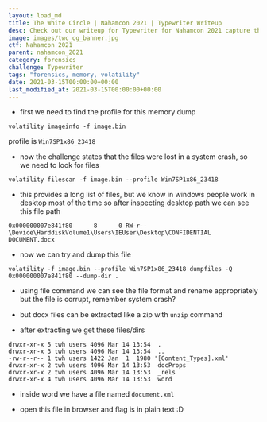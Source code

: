 ```yaml
---
layout: load_md
title: The White Circle | Nahamcon 2021 | Typewriter Writeup
desc: Check out our writeup for Typewriter for Nahamcon 2021 capture the flag competition.
image: images/twc_og_banner.jpg
ctf: Nahamcon 2021
parent: nahamcon_2021
category: forensics
challenge: Typewriter
tags: "forensics, memory, volatility"
date: 2021-03-15T00:00:00+00:00
last_modified_at: 2021-03-15T00:00:00+00:00
---
```




* first we need to find the profile for this memory dump

```
volatility imageinfo -f image.bin
```

profile is `Win7SP1x86_23418`

* now the challenge states that the files were lost in a system crash, so we need to look for files

```
volatility filescan -f image.bin --profile Win7SP1x86_23418
```

* this provides a long list of files, but we know in windows people work in desktop most of the time so after inspecting desktop path we can see this file path

```
0x000000007e841f80      8      0 RW-r-- \Device\HarddiskVolume1\Users\IEUser\Desktop\CONFIDENTIAL DOCUMENT.docx
```

* now we can try and dump this file

```
volatility -f image.bin --profile Win7SP1x86_23418 dumpfiles -Q 0x000000007e841f80 --dump-dir .
```

* using file command we can see the file format and rename appropriately but the file is corrupt, remember system crash?

* but docx files can be extracted like a zip with `unzip` command

* after extracting we get these files/dirs

```
drwxr-xr-x 5 twh users 4096 Mar 14 13:54  .
drwxr-xr-x 3 twh users 4096 Mar 14 13:54  ..
-rw-r--r-- 1 twh users 1422 Jan  1  1980 '[Content_Types].xml'
drwxr-xr-x 2 twh users 4096 Mar 14 13:53  docProps
drwxr-xr-x 2 twh users 4096 Mar 14 13:53  _rels
drwxr-xr-x 4 twh users 4096 Mar 14 13:53  word
```

* inside word we have a file named `document.xml`

* open this file in browser and flag is in plain text :D

